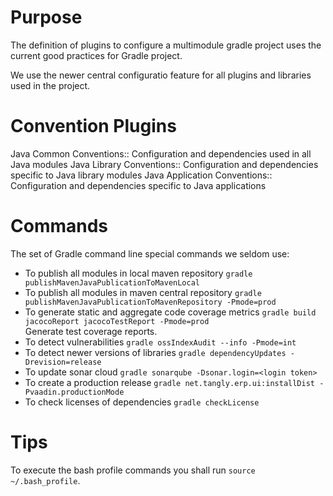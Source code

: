 # Purpose

The definition of plugins to configure a multimodule gradle project uses the current good practices for Gradle project.

We use the newer central configuratio feature for all plugins and libraries used in the project.

# Convention Plugins

Java Common Conventions::
Configuration and dependencies used in all Java modules
Java Library Conventions::
Configuration and dependencies specific to Java library modules
Java Application Conventions::
Configuration and dependencies specific to Java applications

# Commands

The set of Gradle command line special commands we seldom use:

* To publish all modules in local maven repository         `gradle publishMavenJavaPublicationToMavenLocal`
* To publish all modules in maven central repository        `gradle publishMavenJavaPublicationToMavenRepository -Pmode=prod`
* To generate static and aggregate code coverage metrics   `gradle build jacocoReport jacocoTestReport -Pmode=prod` \
  Generate test coverage reports.
* To detect vulnerabilities                                `gradle ossIndexAudit --info -Pmode=int`
* To detect newer versions of libraries                    `gradle dependencyUpdates -Drevision=release`
* To update sonar cloud                                    `gradle sonarqube -Dsonar.login=<login token>`
* To create a production release                           `gradle net.tangly.erp.ui:installDist -Pvaadin.productionMode`
* To check licenses of dependencies                        `gradle checkLicense`

# Tips

To execute the bash profile commands you shall run `source ~/.bash_profile`.

